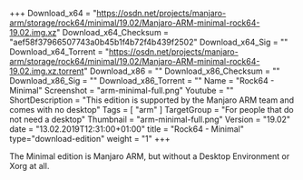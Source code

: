+++
Download_x64 = "https://osdn.net/projects/manjaro-arm/storage/rock64/minimal/19.02/Manjaro-ARM-minimal-rock64-19.02.img.xz"
Download_x64_Checksum = "aef58f37966507743a0b45b1f4b72f4b439f2502"
Download_x64_Sig = ""
Download_x64_Torrent = "https://osdn.net/projects/manjaro-arm/storage/rock64/minimal/19.02/Manjaro-ARM-minimal-rock64-19.02.img.xz.torrent"
Download_x86 = ""
Download_x86_Checksum = ""
Download_x86_Sig = ""
Download_x86_Torrent = ""
Name = "Rock64 - Minimal"
Screenshot = "arm-minimal-full.png"
Youtube = ""
ShortDescription = "This edition is supported by the Manjaro ARM team and comes with no desktop"
Tags = [ "arm" ]
TargetGroup = "For people that do not need a desktop"
Thumbnail = "arm-minimal-full.png"
Version = "19.02"
date = "13.02.2019T12:31:00+01:00"
title = "Rock64 - Minimal"
type="download-edition"
weight = "1"
+++

The Minimal edition is Manjaro ARM, but without a Desktop Environment or Xorg at all.

